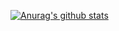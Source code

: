 [![Anurag's github stats](https://github-readme-stats.vercel.app/api?username=wuyifan18&show_icons=true&count_private=true&theme=tokyonight)](https://github.com/anuraghazra/github-readme-stats)
<!--
**wuyifan18/wuyifan18** is a ✨ _special_ ✨ repository because its `README.md` (this file) appears on your GitHub profile.

Here are some ideas to get you started:

- 🔭 I’m currently working on ...
- 🌱 I’m currently learning ...
- 👯 I’m looking to collaborate on ...
- 🤔 I’m looking for help with ...
- 💬 Ask me about ...
- 📫 How to reach me: ...
- 😄 Pronouns: ...
- ⚡ Fun fact: ...
-->
